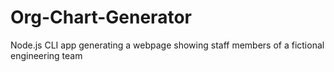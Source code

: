 # Org-Chart-Generator
Node.js CLI app generating a webpage showing staff members of a fictional engineering team
